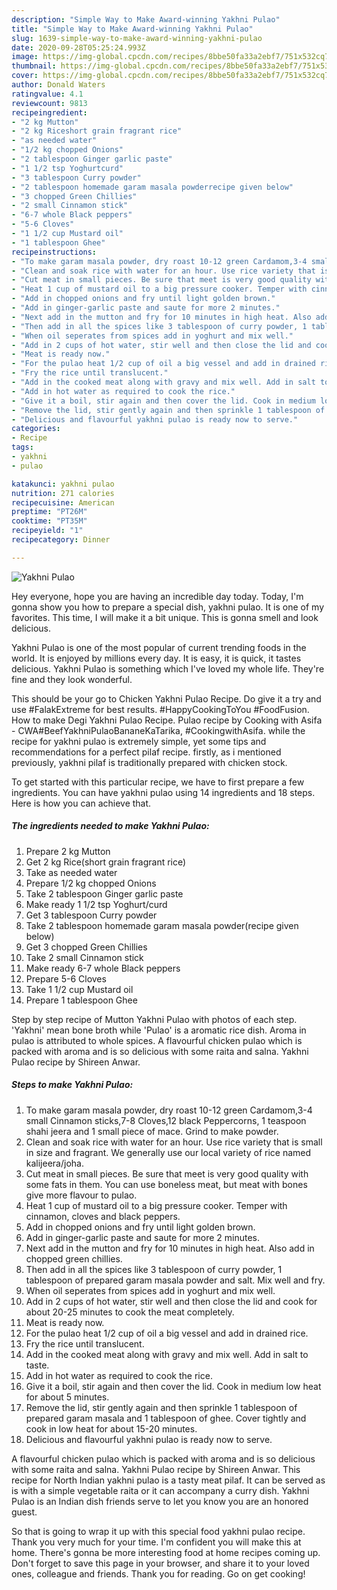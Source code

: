 ```yaml
---
description: "Simple Way to Make Award-winning Yakhni Pulao"
title: "Simple Way to Make Award-winning Yakhni Pulao"
slug: 1639-simple-way-to-make-award-winning-yakhni-pulao
date: 2020-09-28T05:25:24.993Z
image: https://img-global.cpcdn.com/recipes/8bbe50fa33a2ebf7/751x532cq70/yakhni-pulao-recipe-main-photo.jpg
thumbnail: https://img-global.cpcdn.com/recipes/8bbe50fa33a2ebf7/751x532cq70/yakhni-pulao-recipe-main-photo.jpg
cover: https://img-global.cpcdn.com/recipes/8bbe50fa33a2ebf7/751x532cq70/yakhni-pulao-recipe-main-photo.jpg
author: Donald Waters
ratingvalue: 4.1
reviewcount: 9813
recipeingredient:
- "2 kg Mutton"
- "2 kg Riceshort grain fragrant rice"
- "as needed water"
- "1/2 kg chopped Onions"
- "2 tablespoon Ginger garlic paste"
- "1 1/2 tsp Yoghurtcurd"
- "3 tablespoon Curry powder"
- "2 tablespoon homemade garam masala powderrecipe given below"
- "3 chopped Green Chillies"
- "2 small Cinnamon stick"
- "6-7 whole Black peppers"
- "5-6 Cloves"
- "1 1/2 cup Mustard oil"
- "1 tablespoon Ghee"
recipeinstructions:
- "To make garam masala powder, dry roast 10-12 green Cardamom,3-4 small Cinnamon sticks,7-8 Cloves,12 black Peppercorns, 1 teaspoon shahi jeera and 1 small piece of mace. Grind to make powder."
- "Clean and soak rice with water for an hour. Use rice variety that is small in size and fragrant. We generally use our local variety of rice named kalijeera/joha."
- "Cut meat in small pieces. Be sure that meet is very good quality with some fats in them. You can use boneless meat, but meat with bones give more flavour to pulao."
- "Heat 1 cup of mustard oil to a big pressure cooker. Temper with cinnamon, cloves and black peppers."
- "Add in chopped onions and fry until light golden brown."
- "Add in ginger-garlic paste and saute for more 2 minutes."
- "Next add in the mutton and fry for 10 minutes in high heat. Also add in chopped green chillies."
- "Then add in all the spices like 3 tablespoon of curry powder, 1 tablespoon of prepared garam masala powder and salt. Mix well and fry."
- "When oil seperates from spices add in yoghurt and mix well."
- "Add in 2 cups of hot water, stir well and then close the lid and cook for about 20-25 minutes to cook the meat completely."
- "Meat is ready now."
- "For the pulao heat 1/2 cup of oil a big vessel and add in drained rice."
- "Fry the rice until translucent."
- "Add in the cooked meat along with gravy and mix well. Add in salt to taste."
- "Add in hot water as required to cook the rice."
- "Give it a boil, stir again and then cover the lid. Cook in medium low heat for about 5 minutes."
- "Remove the lid, stir gently again and then sprinkle 1 tablespoon of prepared garam masala and 1 tablespoon of ghee. Cover tightly and cook in low heat for about 15-20 minutes."
- "Delicious and flavourful yakhni pulao is ready now to serve."
categories:
- Recipe
tags:
- yakhni
- pulao

katakunci: yakhni pulao 
nutrition: 271 calories
recipecuisine: American
preptime: "PT26M"
cooktime: "PT35M"
recipeyield: "1"
recipecategory: Dinner

---
```



![Yakhni Pulao](https://img-global.cpcdn.com/recipes/8bbe50fa33a2ebf7/751x532cq70/yakhni-pulao-recipe-main-photo.jpg)

Hey everyone, hope you are having an incredible day today. Today, I'm gonna show you how to prepare a special dish, yakhni pulao. It is one of my favorites. This time, I will make it a bit unique. This is gonna smell and look delicious.

Yakhni Pulao is one of the most popular of current trending foods in the world. It is enjoyed by millions every day. It is easy, it is quick, it tastes delicious. Yakhni Pulao is something which I've loved my whole life. They're fine and they look wonderful.

This should be your go to Chicken Yakhni Pulao Recipe. Do give it a try and use #FalakExtreme for best results. #HappyCookingToYou #FoodFusion. How to make Degi Yakhni Pulao Recipe. Pulao recipe by Cooking with Asifa - CWA#BeefYakhniPulaoBananeKaTarika, #CookingwithAsifa. while the recipe for yakhni pulao is extremely simple, yet some tips and recommendations for a perfect pilaf recipe. firstly, as i mentioned previously, yakhni pilaf is traditionally prepared with chicken stock.


To get started with this particular recipe, we have to first prepare a few ingredients. You can have yakhni pulao using 14 ingredients and 18 steps. Here is how you can achieve that.

<!--inarticleads1-->

##### The ingredients needed to make Yakhni Pulao:

1. Prepare 2 kg Mutton
1. Get 2 kg Rice(short grain fragrant rice)
1. Take as needed water
1. Prepare 1/2 kg chopped Onions
1. Take 2 tablespoon Ginger garlic paste
1. Make ready 1 1/2 tsp Yoghurt/curd
1. Get 3 tablespoon Curry powder
1. Take 2 tablespoon homemade garam masala powder(recipe given below)
1. Get 3 chopped Green Chillies
1. Take 2 small Cinnamon stick
1. Make ready 6-7 whole Black peppers
1. Prepare 5-6 Cloves
1. Take 1 1/2 cup Mustard oil
1. Prepare 1 tablespoon Ghee


Step by step recipe of Mutton Yakhni Pulao with photos of each step. &#39;Yakhni&#39; mean bone broth while &#39;Pulao&#39; is a aromatic rice dish. Aroma in pulao is attributed to whole spices. A flavourful chicken pulao which is packed with aroma and is so delicious with some raita and salna. Yakhni Pulao recipe by Shireen Anwar. 

<!--inarticleads2-->

##### Steps to make Yakhni Pulao:

1. To make garam masala powder, dry roast 10-12 green Cardamom,3-4 small Cinnamon sticks,7-8 Cloves,12 black Peppercorns, 1 teaspoon shahi jeera and 1 small piece of mace. Grind to make powder.
1. Clean and soak rice with water for an hour. Use rice variety that is small in size and fragrant. We generally use our local variety of rice named kalijeera/joha.
1. Cut meat in small pieces. Be sure that meet is very good quality with some fats in them. You can use boneless meat, but meat with bones give more flavour to pulao.
1. Heat 1 cup of mustard oil to a big pressure cooker. Temper with cinnamon, cloves and black peppers.
1. Add in chopped onions and fry until light golden brown.
1. Add in ginger-garlic paste and saute for more 2 minutes.
1. Next add in the mutton and fry for 10 minutes in high heat. Also add in chopped green chillies.
1. Then add in all the spices like 3 tablespoon of curry powder, 1 tablespoon of prepared garam masala powder and salt. Mix well and fry.
1. When oil seperates from spices add in yoghurt and mix well.
1. Add in 2 cups of hot water, stir well and then close the lid and cook for about 20-25 minutes to cook the meat completely.
1. Meat is ready now.
1. For the pulao heat 1/2 cup of oil a big vessel and add in drained rice.
1. Fry the rice until translucent.
1. Add in the cooked meat along with gravy and mix well. Add in salt to taste.
1. Add in hot water as required to cook the rice.
1. Give it a boil, stir again and then cover the lid. Cook in medium low heat for about 5 minutes.
1. Remove the lid, stir gently again and then sprinkle 1 tablespoon of prepared garam masala and 1 tablespoon of ghee. Cover tightly and cook in low heat for about 15-20 minutes.
1. Delicious and flavourful yakhni pulao is ready now to serve.


A flavourful chicken pulao which is packed with aroma and is so delicious with some raita and salna. Yakhni Pulao recipe by Shireen Anwar. This recipe for North Indian yakhni pulao is a tasty meat pilaf. It can be served as is with a simple vegetable raita or it can accompany a curry dish. Yakhni Pulao is an Indian dish friends serve to let you know you are an honored guest. 

So that is going to wrap it up with this special food yakhni pulao recipe. Thank you very much for your time. I'm confident you will make this at home. There's gonna be more interesting food at home recipes coming up. Don't forget to save this page in your browser, and share it to your loved ones, colleague and friends. Thank you for reading. Go on get cooking!
